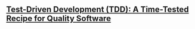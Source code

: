 
## [Test-Driven Development (TDD): A Time-Tested Recipe for Quality Software](https://semaphore.io/blog/test-driven-development)



